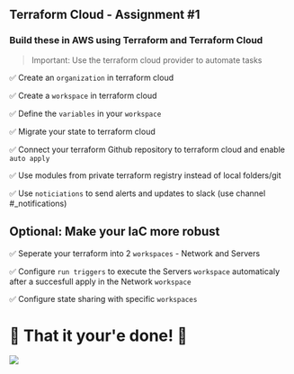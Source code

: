 ## Terraform Cloud - Assignment #1


### Build these in AWS using Terraform and Terraform Cloud
> Important: Use the terraform cloud provider to automate tasks

✅ Create an `organization` in terraform cloud

✅ Create a `workspace` in terraform cloud

✅ Define the `variables` in your `workspace` 

✅ Migrate your state to terraform cloud

✅ Connect your terraform Github repository to terraform cloud and enable `auto apply`

✅ Use modules from private terraform registry instead of local folders/git 

✅ Use `noticiations` to send alerts and updates to slack (use channel #<opsschool-class>_notifications)

## Optional: Make your IaC more robust
✅ Seperate your terraform into 2 `workspaces` - Network and Servers

✅ Configure `run triggers` to execute the Servers `workspace` automaticaly after a succesfull apply in the Network `workspace`

✅ Configure state sharing with specific `workspaces`

# 🏁 That it your'e done! 🏁 
![](https://media.giphy.com/media/mZQhT9Ey4tpgA/giphy.gif)

